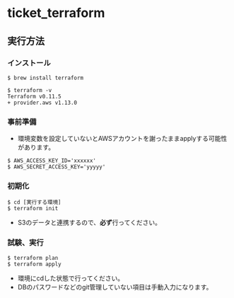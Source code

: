 # ticket_terraform

## 実行方法

### インストール

```
$ brew install terraform

$ terraform -v
Terraform v0.11.5
+ provider.aws v1.13.0
```

### 事前準備
* 環境変数を設定していないとAWSアカウントを謝ったままapplyする可能性があります。

```
$ AWS_ACCESS_KEY_ID='xxxxxx'
$ AWS_SECRET_ACCESS_KEY='yyyyy'
```

### 初期化
```
$ cd [実行する環境]
$ terraform init
```
* S3のデータと連携するので、**必ず**行ってください。


### 試験、実行
```
$ terraform plan
$ terraform apply
```
* 環境にcdした状態で行ってください。
* DBのパスワードなどのgit管理していない項目は手動入力になります。

